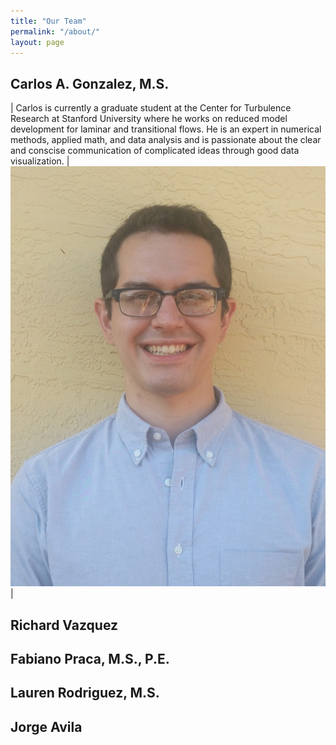 ```yaml
---
title: "Our Team"
permalink: "/about/"
layout: page
---
```


## Carlos A. Gonzalez, M.S.

| Carlos is currently a graduate student at the Center for Turbulence Research at Stanford University where he works on reduced model development for laminar and transitional flows. He is an expert in numerical methods, applied math, and data analysis and is passionate about the clear and conscise communication of complicated ideas through good data visualization. | ![Carlos](/assets/images/linkedin_photo.jpg) |

## Richard Vazquez

## Fabiano Praca, M.S., P.E.

## Lauren Rodriguez, M.S.

## Jorge Avila 
